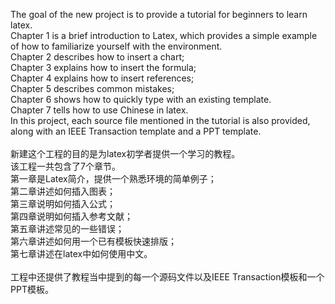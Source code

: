
The goal of the new project is to provide a tutorial for beginners to learn latex.<br/>
Chapter 1 is a brief introduction to Latex, which provides a simple example of how to familiarize yourself with the environment.<br/>
Chapter 2 describes how to insert a chart;<br/>
Chapter 3 explains how to insert the formula;<br/>
Chapter 4 explains how to insert references;<br/>
Chapter 5 describes common mistakes;<br/>
Chapter 6 shows how to quickly type with an existing template.<br/>
Chapter 7 tells how to use Chinese in latex.<br/>
In this project, each source file mentioned in the tutorial is also provided, along with an IEEE Transaction template and a PPT template.<br/>
<br/>
新建这个工程的目的是为latex初学者提供一个学习的教程。<br/>
该工程一共包含了7个章节。<br/>
第一章是Latex简介，提供一个熟悉环境的简单例子；<br/>
第二章讲述如何插入图表；<br/>
第三章说明如何插入公式；<br/>
第四章说明如何插入参考文献；<br/>
第五章讲述常见的一些错误；<br/>
第六章讲述如何用一个已有模板快速排版；<br/>
第七章讲述在latex中如何使用中文。<br/>
<br/>
工程中还提供了教程当中提到的每一个源码文件以及IEEE Transaction模板和一个PPT模板。<br/>

